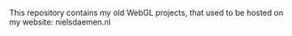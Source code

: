 This repository contains my old WebGL projects, that used to be hosted on my website: nielsdaemen.nl
